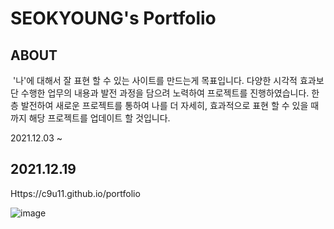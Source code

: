 # SEOKYOUNG's Portfolio



## ABOUT

​	'나'에 대해서 잘 표현 할 수 있는 사이트를 만드는게 목표입니다. 다양한 시각적 효과보단 수행한 업무의 내용과 발전 과정을 담으려 노력하여 프로젝트를 진행하였습니다. 한층 발전하여 새로운 프로젝트를 통하여 나를 더 자세히, 효과적으로 표현 할 수 있을 때 까지 해당 프로젝트를 업데이트 할 것입니다.

2021.12.03 ~ 



## 2021.12.19

Https://c9u11.github.io/portfolio

![image](https://user-images.githubusercontent.com/29428714/146666943-c015884f-3282-40f5-805f-b5c42f1dc992.png)
